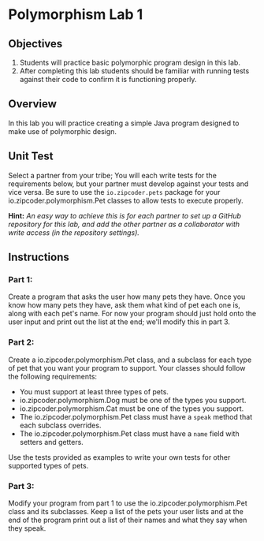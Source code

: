 # Polymorphism Lab 1

## Objectives

1. Students will practice basic polymorphic program design in this lab.
2. After completing this lab students should be familiar with running tests against their code to confirm it is functioning properly.


## Overview

In this lab you will practice creating a simple Java program designed to make use of polymorphic design.

## Unit Test

Select a partner from your tribe; You will each write tests for the requirements below, but your partner must develop against your tests and vice versa. Be sure to use the `io.zipcoder.pets` package for your io.zipcoder.polymorphism.Pet classes to allow tests to execute properly.

**Hint:** *An easy way to achieve this is for each partner to set up a GitHub repository for this lab, and add the other partner as a collaborator with write access (in the repository settings).*

## Instructions

### Part 1:

Create a program that asks the user how many pets they have. Once you know how many pets they have, ask them what kind of pet each one is, along with each pet's name. For now your program should just hold onto the user input and print out the list at the end; we'll modify this in part 3.

### Part 2:

Create a io.zipcoder.polymorphism.Pet class, and a subclass for each type of pet that you want your program to support. Your classes should follow the following requirements:

- You must support at least three types of pets.
- io.zipcoder.polymorphism.Dog must be one of the types you support.
- io.zipcoder.polymorphism.Cat must be one of the types you support.
- The io.zipcoder.polymorphism.Pet class must have a `speak` method that each subclass overrides.
- The io.zipcoder.polymorphism.Pet class must have a `name` field with setters and getters.

Use the tests provided as examples to write your own tests for other supported types of pets.

### Part 3:

Modify your program from part 1 to use the io.zipcoder.polymorphism.Pet class and its subclasses. Keep a list of the pets your user lists and at the end of the program print out a list of their names and what they say when they speak.


